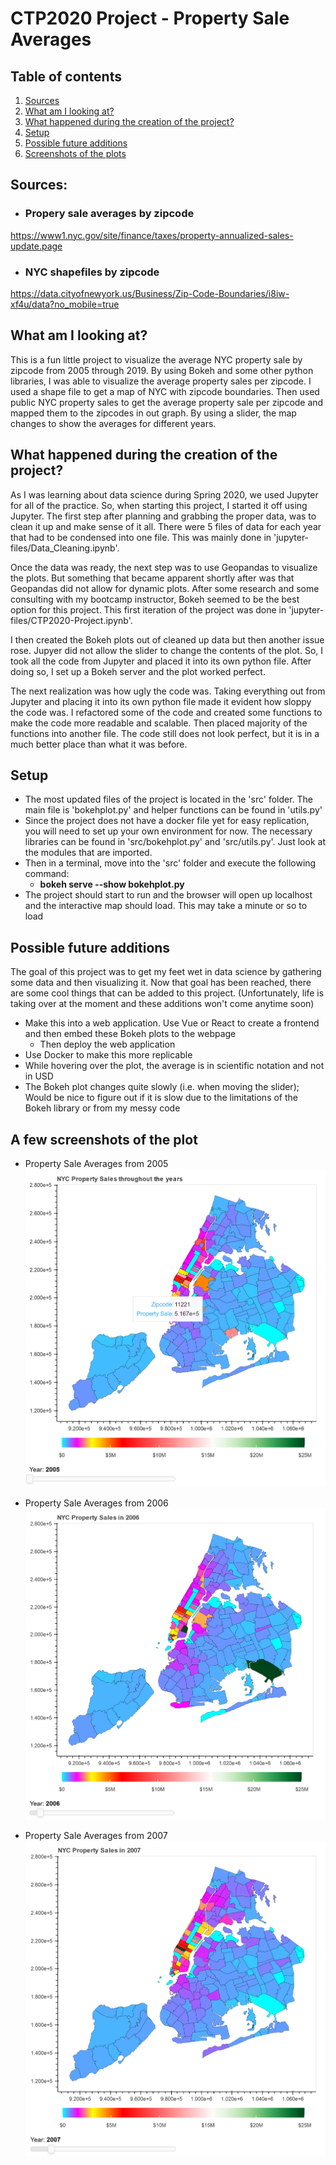 # CTP2020 Project - Property Sale Averages

## Table of contents
1. [Sources](#sources)
2. [What am I looking at?](#description)
3. [What happened during the creation of the project?](#outline)
4. [Setup](#setup)
5. [Possible future additions](#future)
6. [Screenshots of the plots](#screenshots)

## Sources: <a name="sources"></a>
- ### Propery sale averages by zipcode
https://www1.nyc.gov/site/finance/taxes/property-annualized-sales-update.page
- ### NYC shapefiles by zipcode
https://data.cityofnewyork.us/Business/Zip-Code-Boundaries/i8iw-xf4u/data?no_mobile=true

## What am I looking at? <a name="description"></a>
This is a fun little project to visualize the average NYC property sale by zipcode from 2005 through 2019. By using Bokeh and some other python libraries, I was able to visualize the average property sales per zipcode. I used a shape file to get a map of NYC with zipcode boundaries. Then used public NYC property sales to get the average property sale per zipcode and mapped them to the zipcodes in out graph. By using a slider, the map changes to show the averages for different years.    

## What happened during the creation of the project? <a name="outline"></a>
As I was learning about data science during Spring 2020, we used Jupyter for all of the practice. So, when starting this project, I started it off using Jupyter. The first step after planning and grabbing the proper data, was to clean it up and make sense of it all. There were 5 files of data for each year that had to be condensed into one file. This was mainly done in 'jupyter-files/Data_Cleaning.ipynb'.

Once the data was ready, the next step was to use Geopandas to visualize the plots. But something that became apparent shortly after was that Geopandas did not allow for dynamic plots. After some research and some consulting with my bootcamp instructor, Bokeh seemed to be the best option for this project. This first iteration of the project was done in 'jupyter-files/CTP2020-Project.ipynb'. 

I then created the Bokeh plots out of cleaned up data but then another issue rose. Jupyer did not allow the slider to change the contents of the plot. So, I took all the code from Jupyter and placed it into its own python file. After doing so, I set up a Bokeh server and the plot worked perfect.

The next realization was how ugly the code was. Taking everything out from Jupyter and placing it into its own python file made it evident how sloppy the code was. I refactored some of the code and created some functions to make the code more readable and scalable. Then placed majority of the functions into another file. The code still does not look perfect, but it is in a much better place than what it was before.

## Setup <a name="setup"></a>
- The most updated files of the project is located in the 'src' folder. The main file is 'bokehplot.py' and helper functions can be found in 'utils.py' 
- Since the project does not have a docker file yet for easy replication, you will need to set up your own environment for now. The necessary libraries can be found in 'src/bokehplot.py' and 'src/utils.py'. Just look at the modules that are imported.
- Then in a terminal, move into the 'src' folder and execute the following command:
    - **bokeh serve --show bokehplot.py**
- The project should start to run and the browser will open up localhost and the interactive map should load. This may take a minute or so to load

## Possible future additions <a name="future"></a>
The goal of this project was to get my feet wet in data science by gathering some data and then visualizing it. Now that goal has been reached, there are some cool things that can be added to this project. (Unfortunately, life is taking over at the moment and these additions won't come anytime soon) 
- Make this into a web application. Use Vue or React to create a frontend and then embed these Bokeh plots to the webpage
    - Then deploy the web application
- Use Docker to make this more replicable
- While hovering over the plot, the average is in scientific notation and not in USD
- The Bokeh plot changes quite slowly (i.e. when moving the slider); Would be nice to figure out if it is slow due to the limitations of the Bokeh library or from my messy code

## A few screenshots of the plot <a name="screenshots"></a>

- Property Sale Averages from 2005
![2005](./screenshots/2005.PNG)

- Property Sale Averages from 2006
![2006](./screenshots/2006.PNG) 

- Property Sale Averages from 2007
![2007](./screenshots/2007.PNG) 